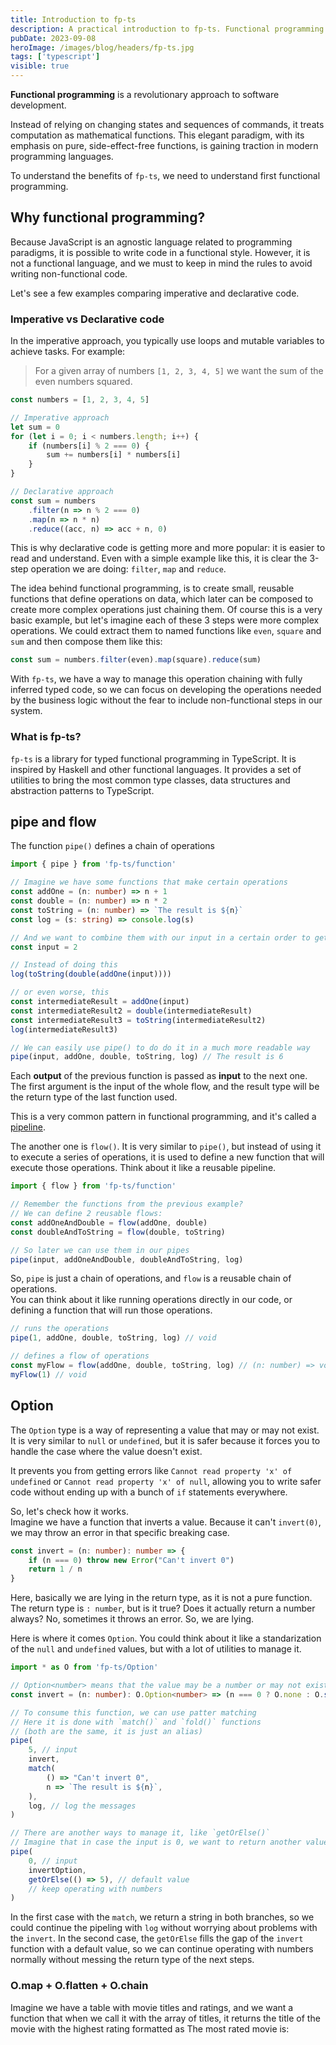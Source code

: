 ```yaml
---
title: Introduction to fp-ts
description: A practical introduction to fp-ts. Functional programming in TypeScript
pubDate: 2023-09-08
heroImage: /images/blog/headers/fp-ts.jpg
tags: ['typescript']
visible: true
---
```


**Functional programming** is a revolutionary approach to software development.

Instead of relying on changing states and sequences of commands, it treats computation as mathematical functions. This elegant paradigm, with its emphasis on pure, side-effect-free functions, is gaining traction in modern programming languages.

To understand the benefits of `fp-ts`, we need to understand first functional programming.

## Why functional programming?

Because JavaScript is an agnostic language related to programming paradigms, it is possible to write code in a functional style. However, it is not a functional language, and we must to keep in mind the rules to avoid writing non-functional code.

Let's see a few examples comparing imperative and declarative code.

### Imperative vs Declarative code

In the imperative approach, you typically use loops and mutable variables to achieve tasks. For example:

> For a given array of numbers `[1, 2, 3, 4, 5]` we want the sum of the even numbers squared.

```ts
const numbers = [1, 2, 3, 4, 5]

// Imperative approach
let sum = 0
for (let i = 0; i < numbers.length; i++) {
    if (numbers[i] % 2 === 0) {
        sum += numbers[i] * numbers[i]
    }
}

// Declarative approach
const sum = numbers
    .filter(n => n % 2 === 0)
    .map(n => n * n)
    .reduce((acc, n) => acc + n, 0)
```

This is why declarative code is getting more and more popular: it is easier to read and understand. Even with a simple example like this, it is clear the 3-step operation we are doing: `filter`, `map` and `reduce`.

The idea behind functional programming, is to create small, reusable functions that define operations on data, which later can be composed to create more complex operations just chaining them. Of course this is a very basic example, but let's imagine each of these 3 steps were more complex operations. We could extract them to named functions like `even`, `square` and `sum` and then compose them like this:

```ts
const sum = numbers.filter(even).map(square).reduce(sum)
```

With `fp-ts`, we have a way to manage this operation chaining with fully inferred typed code, so we can focus on developing the operations needed by the business logic without the fear to include non-functional steps in our system.

### What is fp-ts?

`fp-ts` is a library for typed functional programming in TypeScript. It is inspired by Haskell and other functional languages. It provides a set of utilities to bring the most common type classes, data structures and abstraction patterns to TypeScript.

## pipe and flow

The function `pipe()` defines a chain of operations

```ts
import { pipe } from 'fp-ts/function'

// Imagine we have some functions that make certain operations
const addOne = (n: number) => n + 1
const double = (n: number) => n * 2
const toString = (n: number) => `The result is ${n}`
const log = (s: string) => console.log(s)

// And we want to combine them with our input in a certain order to get the final result
const input = 2

// Instead of doing this
log(toString(double(addOne(input))))

// or even worse, this
const intermediateResult = addOne(input)
const intermediateResult2 = double(intermediateResult)
const intermediateResult3 = toString(intermediateResult2)
log(intermediateResult3)

// We can easily use pipe() to do do it in a much more readable way
pipe(input, addOne, double, toString, log) // The result is 6
```

Each **output** of the previous function is passed as **input** to the next one. The first argument is the input of the whole flow, and the result type will be the return type of the last function used.

This is a very common pattern in functional programming, and it's called a [pipeline](<https://en.wikipedia.org/wiki/Pipeline_(computing)>).

The another one is `flow()`. It is very similar to `pipe()`, but instead of using it to execute a series of operations, it is used to define a new function that will execute those operations. Think about it like a reusable pipeline.

```ts
import { flow } from 'fp-ts/function'

// Remember the functions from the previous example?
// We can define 2 reusable flows:
const addOneAndDouble = flow(addOne, double)
const doubleAndToString = flow(double, toString)

// So later we can use them in our pipes
pipe(input, addOneAndDouble, doubleAndToString, log)
```

So, `pipe` is just a chain of operations, and `flow` is a reusable chain of operations.<br/>
You can think about it like running operations directly in our code, or defining a function that will run those operations.

```ts
// runs the operations
pipe(1, addOne, double, toString, log) // void

// defines a flow of operations
const myFlow = flow(addOne, double, toString, log) // (n: number) => void
myFlow(1) // void
```

## Option

The `Option` type is a way of representing a value that may or may not exist. It is very similar to `null` or `undefined`, but it is safer because it forces you to handle the case where the value doesn't exist.

It prevents you from getting errors like `Cannot read property 'x' of undefined` or `Cannot read property 'x' of null`, allowing you to write safer code without ending up with a bunch of `if` statements everywhere.

So, let's check how it works.<br/>
Imagine we have a function that inverts a value. Because it can't `invert(0)`, we may throw an error in that specific breaking case.

```ts
const invert = (n: number): number => {
    if (n === 0) throw new Error("Can't invert 0")
    return 1 / n
}
```

Here, basically we are lying in the return type, as it is not a pure function. The return type is `: number`, but is it true? Does it actually return a number always? No, sometimes it throws an error. So, we are lying.

Here is where it comes `Option`. You could think about it like a standarization of the `null` and `undefined` values, but with a lot of utilities to manage it.

```ts
import * as O from 'fp-ts/Option'

// Option<number> means that the value may be a number or may not exist
const invert = (n: number): O.Option<number> => (n === 0 ? O.none : O.some(1 / n))

// To consume this function, we can use patter matching
// Here it is done with `match()` and `fold()` functions
// (both are the same, it is just an alias)
pipe(
    5, // input
    invert,
    match(
        () => "Can't invert 0",
        n => `The result is ${n}`,
    ),
    log, // log the messages
)

// There are another ways to manage it, like `getOrElse()`
// Imagine that in case the input is 0, we want to return another value as default
pipe(
    0, // input
    invertOption,
    getOrElse(() => 5), // default value
    // keep operating with numbers
)
```

In the first case with the `match`, we return a string in both branches, so we could continue the pipeling with `log` without worrying about problems with the `invert`. In the second case, the `getOrElse` fills the gap of the `invert` function with a default value, so we can continue operating with numbers normally without messing the return type of the next steps.

### O.map + O.flatten + O.chain

Imagine we have a table with movie titles and ratings, and we want a function that when we call it with the array of titles, it returns the title of the movie with the highest rating formatted as The most rated movie is: <title>.toUpperCase().

```ts
import * as O from 'fp-ts/lib/Option'
import { flow } from 'fp-ts/lib/function'

type Movie = {
    title: string
    rating?: number
}

const movies: Array<Movie> = [
    { title: 'Interestellar', rating: 4.3 },
    { title: 'The Martian', rating: 4.5 },
    { title: 'Apollo 13', rating: 4.2 },
    { title: 'Unrated movie' },
]

// For achieving our goal, we gonna define an utility function that will return the most rated movie
// In case we pass an empty array or an array with only unrated movies, it will return none
const _getMostRated = (movies: Array<Movie>): O.Option<Movie> => {
    return movies.filter(m => m.rating).length // no rated movies -> O.none
        ? O.some(
              movies
                  .filter(m => m.rating) // only compare movies with rating
                  .reduce((acc, movie) => (movie.rating > acc.rating ? movie : acc)),
          )
        : O.none
}

// Now we can define a flow that uses that function along with others
const getMostRatedMovieTitle = flow(
    _getMostRated, // Get the most rated movie
    O.map(movie => movie.title), // Get the title of the movie
    O.map(s => s.toUpperCase()), // Convert the title to uppercase
    O.map(s => `The most rated movie is ${s}`), // Add a prefix to the title
    O.getOrElse(() => 'There is no rated movie'), // In case we don't have a rated movie
)

// Now we can use our utility function to get the most rated movie
console.log(getMostRatedMovieTitle(movies)) // The most rated movie is THE MARTIAN

// And in case we don't have any rated movie
console.log(getMostRatedMovieTitle([])) // There is no rated movie
```

Sometimes we may have to map an `Option<>` type, and then we end up with a nested `Option<Option<>>`.

For example, if we have a function that returns an `Option<>` and we want to map it, we end up with a nested `Option<Option<>>`. To solve this, we have a function called `flatten()` that will flat it.

```ts
flow(
    maybeValue, // -> Option<number>
    O.map(inverse), // ->  Option<Option<number>>
    O.flatten, // -> Option<number>
)
```

Because this pattern of `O.map` + `O.flatten` is very common, there is a function called `chain()` that does both things at the same time (known in some languages as `flatMap`).

```ts
flow(
    maybeValue, // -> Option<number>
    O.chain(inverse), // -> Option<number>
)
```

This allows to "chain" multiple `O.chain()` calls without duplicating the lines having to flat the result of each one.

### O.fromPredicate

It is used to create an `Option<>` from a `(n) => boolean` function.

Imagine we have a `isEven(n: number): boolean` function. And we want to return `some(n)` if the number is even, or `none` if it is not. Instead of wrapping the `(n) => boolean` into an new one `(n) => Option<number>`, we can use `fromPredicate()`.

```ts
const isEven = (n: number): boolean => n % 2 === 0

pipe(
    2,
    O.fromPredicate(isEven), // -> some(2)
)
```

### O.alt

It is used to create a conditional flow. The equivalent to `else` in an `if`.

Imagine that we have an array of kids, and we want to select whos gonna be the leader of the group depending on two conditions:

1. If a unique kid is the oldest one, he will be the leader
2. If it is a draw, the kid with better grades will be the leader
3. If it is a draw again, there is no leader

```ts
type Kid = {
    name: string
    age: number
    grades: number
}

const kids = [
    { name: 'John', age: 13, grades: 4 },
    { name: 'Jose', age: 12, grades: 3 },
]

// condition 1
const getUniqueOldestKid = (kids: Kid[]): O.Option<Kid> => {
    if (!kids.length) return O.none // If there are no kids, return none
    if (kids.length === 1) return O.some(kids[0]) // If there is only one kid, return it

    kids.sort((a, b) => b.age - a.age) // Sort by age
    return kids[0].age === kids[1].age ? O.none : O.some(kids[0]) // If it is a draw, return none
}

// condition 2
const getUniqueTallestKid = (kids: Kid[]): O.Option<Kid> => {
    if (!kids.length) return O.none // If there are no kids, return none
    if (kids.length === 1) return O.some(kids[0]) // If there is only one kid, return it

    kids.sort((a, b) => b.grades - a.grades) // Sort by grades
    return kids[0].grades === kids[1].grades ? O.none : O.some(kids[0]) // If it is a draw, return none
}

pipe(
    kids,
    getUniqueOldestKid,
    O.alt(() => getUniqueTallestKid(kids)), // If there is no unique oldest kid, get the tallest one
    O.map(kid => `The leader is ${kid.name}`),
    O.getOrElse(() => 'Total DRAW: There is no leader'),
)
```

By this way, we can set an alternative operation to be done in case the first one returns none, allowing to continue the flow.

## Either

The `Option<>` was used to represent a value that may exists or not. This has a problem, that in case of not, `O.none` does not provide any information about why it does not exists. What if we want to know the reason to handle it later?

Here comes the `Either<>` type. It is used to represent a value that can be of two types: `Left<>` (error) or `Right<>` (value).

Imagine we have a function to execute the payment in a checkout process. This function may succeed (`Right<PaymentID>`) or fail (`Left<Error>`).

```ts
type Account = {
    balance: number
    frozen: boolean
}

// This would be a possible implementation, with 2 possible errors
const pay =
    (amount: number) =>
    (account: Account): E.Either<NotEnoughBalance | AccountFrozen, Account> =>
        account.frozen
            ? E.left({ type: 'AccountFrozen', message: 'The account is frozen!' })
            : account.balance < amount
            ? E.left({ type: 'NotEnoughBalance', message: 'Not enough balance!' })
            : E.right({ ...account, balance: account.balance - amount })

pipe(
    { balance: 100, frozen: false },
    pay(50), // -> Right({ balance: 50, frozen: false })
)

pipe(
    { balance: 100, frozen: true },
    pay(50), // -> Left({ type: 'AccountFrozen', message: 'The account is frozen!' })
)
```

Again, some developers may think that this is the same as throwing 2 different errors in each case. Let's try to do it without `fp-ts` for a moment and see the difference between both approaches.

```ts
const pay =
    (amount: number) =>
    (account: Account): Account => {
        if (account.frozen) throw new Error('The account is frozen!')
        if (account.balance < amount) throw new Error('Not enough balance!')
        return { ...account, balance: account.balance - amount }
    }
```

What is now the return type? `: Account`. Is it true? Does it always return an account as result? No, sometimes it throws an error. So, we are lying again. Knowing not only the possibility that the function may throw, but also with what kind of error, is a huge advantage from the consumer point of view.

This can be combined later with a `match()` to handle each case.

```ts
pipe(
    { balance: 100, frozen: true },
    pay(50), // -> Left({ type: 'AccountFrozen', message: 'The account is frozen!' })
    match(
        left => console.error(left.message), // -> The account is frozen!
        right => console.log(right.balance), // -> 50
    ),
)
```

### E.tryCatch

Imagine we want to create a function that returns the result of `JSON.parse()` of a string. This function may succeed (`Right<JSON>`), or fail (`Left<Error>`).

```ts
const jsonParse = (text: string): E.Either<Error, unknown> => {
    try {
        return E.right(JSON.parse(text))
    } catch (e) {
        const error = e instanceof Error ? e : new Error(String(e))
        return E.left(error)
    }
}
```

This is pretty verbose and not functional at all, so `fp-ts` provides a function called `tryCatch()` that helps to manage this.

```ts
const jsonParse = (text: string): E.Either<Error, unknown> =>
    E.tryCatch(
        () => JSON.parse(text),
        e => (e instanceof Error ? e : new Error(String(e))),
    )
```

This allows to not use `try/catch` block and write the code much more readable.

Also, do you see how the exact input of our function `jsonParse(text: string)` will be the input of the `JSON.parse(text)`?

When this happens, we can use the similar block `E.tryCatchK()`.

```ts
// Types both for input and output are inferred! 🎉
const jsonParse = E.tryCatchK(
    JSON.parse,
    e => (e instanceof Error ? e : new Error(String(e)))
)
```
